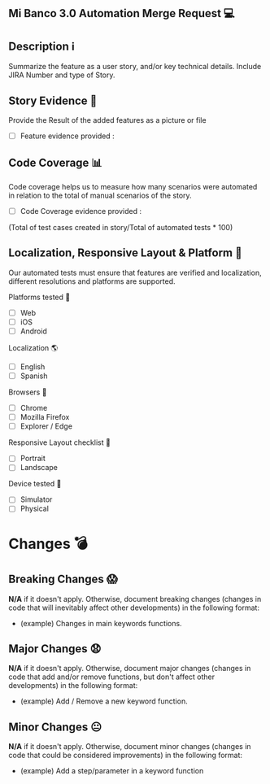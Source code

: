 ## Mi Banco 3.0 Automation Merge Request :computer:

## Description :information_source:
Summarize the feature as a user story, and/or key technical details. Include JIRA Number and type of Story.

## Story Evidence :mag_right:
Provide the Result of the added features as a picture or file

 * [ ] Feature evidence provided : 

## Code Coverage :bar_chart:
Code coverage helps us to measure how many scenarios were automated in relation to the total of manual scenarios of the story.

 * [ ] Code Coverage evidence provided :

(Total of test cases created in story/Total of automated tests * 100) 

## Localization, Responsive Layout & Platform :new_moon_with_face:  
Our automated tests must ensure that features are verified and localization, different resolutions and platforms are supported.

Platforms tested :dart:
 - [ ] Web
 - [ ] iOS
 - [ ] Android

Localization :earth_americas:
 - [ ] English
 - [ ] Spanish

Browsers :checkered_flag:
 - [ ] Chrome
 - [ ] Mozilla Firefox
 - [ ] Explorer / Edge
 
Responsive Layout checklist :traffic_light:
 - [ ] Portrait
 - [ ] Landscape

Device tested :iphone:
 - [ ] Simulator
 - [ ] Physical 

# Changes :bomb:
## Breaking Changes :scream:

**N/A** if it doesn't apply. Otherwise, document breaking changes (changes in code that will inevitably affect other developments) in the following format:

* (example) Changes in main keywords functions.

## Major Changes :anguished:

**N/A** if it doesn't apply. Otherwise, document major changes (changes in code that add and/or remove functions, but don't affect other developments) in the following format:

* (example) Add / Remove a new keyword function.

## Minor Changes :neutral_face:

**N/A** if it doesn't apply. Otherwise, document minor changes (changes in code that could be considered improvements) in the following format:

* (example) Add a step/parameter in a keyword function
